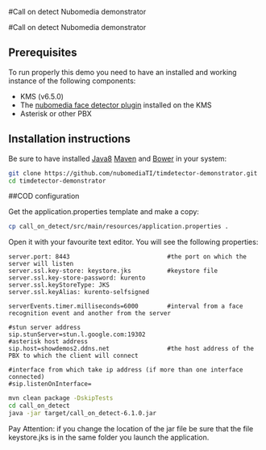 #Call on detect Nubomedia demonstrator

#Call on detect Nubomedia demonstrator

Prerequisites
-------------------------
To run properly this demo you need to have an installed and working instance of the following components:
* KMS (v6.5.0)
* The [nubomedia face detector plugin] installed on the KMS
* Asterisk or other PBX 

Installation instructions
-------------------------

Be sure to have installed [Java8] [Maven] and [Bower] in your system:

```bash
git clone https://github.com/nubomediaTI/timdetector-demonstrator.git
cd timdetector-demonstrator
```

##COD configuration

Get the application.properties template and make a copy:

```bash
cp call_on_detect/src/main/resources/application.properties .
```

Open it with your favourite text editor. You will see the following properties:
```
server.port: 8443                           #the port on which the server will listen
server.ssl.key-store: keystore.jks          #keystore file
server.ssl.key-store-password: kurento
server.ssl.keyStoreType: JKS
server.ssl.keyAlias: kurento-selfsigned

serverEvents.timer.milliseconds=6000        #interval from a face recognition event and another from the server

#stun server address
sip.stunServer=stun.l.google.com:19302
#asterisk host address
sip.host=showdemos2.ddns.net                #the host address of the PBX to which the client will connect

#interface from which take ip address (if more than one interface connected)
#sip.listenOnInterface=
```


```bash
mvn clean package -DskipTests
cd call_on_detect
java -jar target/call_on_detect-6.1.0.jar
```

Pay Attention: if you change the location of the jar file be sure that the file keystore.jks is in the same folder 
you launch the application.



[Bower]: http://bower.io
[Maven]: https://maven.apache.org/download.cgi
[Java8]: http://www.oracle.com/technetwork/java/javase/downloads/index-jsp-138363.html
[nubomedia face detector plugin]: http://nubomedia-vca.readthedocs.io/en/latest/face_detector.html
